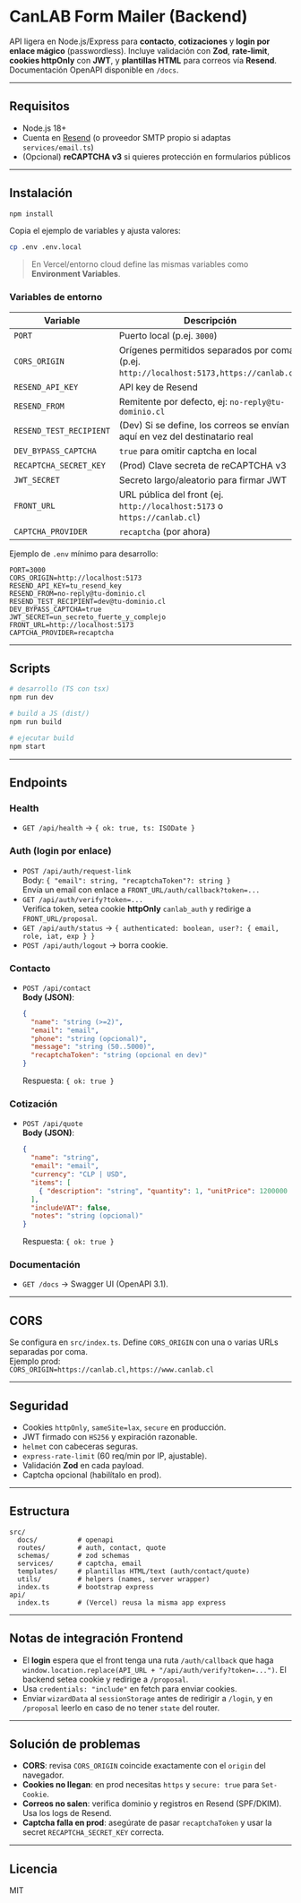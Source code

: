 # CanLAB Form Mailer (Backend)

API ligera en Node.js/Express para **contacto**, **cotizaciones** y **login por enlace mágico** (passwordless).
Incluye validación con **Zod**, **rate‑limit**, **cookies httpOnly** con **JWT**, y **plantillas HTML** para correos vía **Resend**. Documentación OpenAPI disponible en `/docs`.

---

## Requisitos

- Node.js 18+
- Cuenta en [Resend](https://resend.com/) (o proveedor SMTP propio si adaptas `services/email.ts`)
- (Opcional) **reCAPTCHA v3** si quieres protección en formularios públicos

---

## Instalación

```bash
npm install
```

Copia el ejemplo de variables y ajusta valores:

```bash
cp .env .env.local
```

> En Vercel/entorno cloud define las mismas variables como **Environment Variables**.

### Variables de entorno

| Variable | Descripción |
|---|---|
| `PORT` | Puerto local (p.ej. `3000`) |
| `CORS_ORIGIN` | Orígenes permitidos separados por coma (p.ej. `http://localhost:5173,https://canlab.cl`) |
| `RESEND_API_KEY` | API key de Resend |
| `RESEND_FROM` | Remitente por defecto, ej: `no-reply@tu-dominio.cl` |
| `RESEND_TEST_RECIPIENT` | (Dev) Si se define, los correos se envían aquí en vez del destinatario real |
| `DEV_BYPASS_CAPTCHA` | `true` para omitir captcha en local |
| `RECAPTCHA_SECRET_KEY` | (Prod) Clave secreta de reCAPTCHA v3 |
| `JWT_SECRET` | Secreto largo/aleatorio para firmar JWT |
| `FRONT_URL` | URL pública del front (ej. `http://localhost:5173` o `https://canlab.cl`) |
| `CAPTCHA_PROVIDER` | `recaptcha` (por ahora) |

Ejemplo de `.env` mínimo para desarrollo:

```env
PORT=3000
CORS_ORIGIN=http://localhost:5173
RESEND_API_KEY=tu_resend_key
RESEND_FROM=no-reply@tu-dominio.cl
RESEND_TEST_RECIPIENT=dev@tu-dominio.cl
DEV_BYPASS_CAPTCHA=true
JWT_SECRET=un_secreto_fuerte_y_complejo
FRONT_URL=http://localhost:5173
CAPTCHA_PROVIDER=recaptcha
```

---

## Scripts

```bash
# desarrollo (TS con tsx)
npm run dev

# build a JS (dist/)
npm run build

# ejecutar build
npm start
```

---

## Endpoints

### Health

- `GET /api/health` → `{ ok: true, ts: ISODate }`

### Auth (login por enlace)

- `POST /api/auth/request-link`  
  Body: `{ "email": string, "recaptchaToken"?: string }`  
  Envía un email con enlace a `FRONT_URL/auth/callback?token=...`
- `GET /api/auth/verify?token=...`  
  Verifica token, setea cookie **httpOnly** `canlab_auth` y redirige a `FRONT_URL/proposal`.
- `GET /api/auth/status` → `{ authenticated: boolean, user?: { email, role, iat, exp } }`
- `POST /api/auth/logout` → borra cookie.

### Contacto

- `POST /api/contact`  
  **Body (JSON)**:

  ```json
  {
    "name": "string (>=2)",
    "email": "email",
    "phone": "string (opcional)",
    "message": "string (50..5000)",
    "recaptchaToken": "string (opcional en dev)"
  }
  ```

  Respuesta: `{ ok: true }`

### Cotización

- `POST /api/quote`  
  **Body (JSON)**:

  ```json
  {
    "name": "string",
    "email": "email",
    "currency": "CLP | USD",
    "items": [
      { "description": "string", "quantity": 1, "unitPrice": 1200000 }
    ],
    "includeVAT": false,
    "notes": "string (opcional)"
  }
  ```

  Respuesta: `{ ok: true }`

### Documentación

- `GET /docs` → Swagger UI (OpenAPI 3.1).

---

## CORS

Se configura en `src/index.ts`. Define `CORS_ORIGIN` con una o varias URLs separadas por coma.  
Ejemplo prod:  
`CORS_ORIGIN=https://canlab.cl,https://www.canlab.cl`

---

## Seguridad

- Cookies `httpOnly`, `sameSite=lax`, `secure` en producción.
- JWT firmado con `HS256` y expiración razonable.
- `helmet` con cabeceras seguras.
- `express-rate-limit` (60 req/min por IP, ajustable).
- Validación **Zod** en cada payload.
- Captcha opcional (habilítalo en prod).

---

## Estructura

```
src/
  docs/          # openapi
  routes/        # auth, contact, quote
  schemas/       # zod schemas
  services/      # captcha, email
  templates/     # plantillas HTML/text (auth/contact/quote)
  utils/         # helpers (names, server wrapper)
  index.ts       # bootstrap express
api/
  index.ts       # (Vercel) reusa la misma app express
```

---

## Notas de integración Frontend

- El **login** espera que el front tenga una ruta `/auth/callback` que haga `window.location.replace(API_URL + "/api/auth/verify?token=...")`. El backend setea cookie y redirige a `/proposal`.
- Usa `credentials: "include"` en fetch para enviar cookies.
- Enviar `wizardData` al `sessionStorage` antes de redirigir a `/login`, y en `/proposal` leerlo en caso de no tener `state` del router.

---

## Solución de problemas

- **CORS**: revisa `CORS_ORIGIN` coincide exactamente con el `origin` del navegador.
- **Cookies no llegan**: en prod necesitas `https` y `secure: true` para `Set-Cookie`.
- **Correos no salen**: verifica dominio y registros en Resend (SPF/DKIM). Usa los logs de Resend.
- **Captcha falla en prod**: asegúrate de pasar `recaptchaToken` y usar la secret `RECAPTCHA_SECRET_KEY` correcta.

---

## Licencia

MIT

